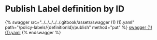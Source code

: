 # Publish Label definition by ID

{% swagger src="../../../../../.gitbook/assets/swagger (1) (1).yaml" path="/policy-labels/{definitionId}/publish" method="put" %}
[swagger (1) (1).yaml](<../../../../../.gitbook/assets/swagger (1) (1).yaml>)
{% endswagger %}
